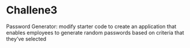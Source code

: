 # Challene3
Password Generator: modify starter code to create an application that enables employees to generate random passwords based on criteria that they’ve selected
